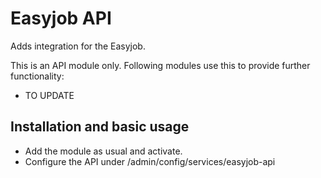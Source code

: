 # Easyjob API

Adds integration for the Easyjob.

This is an API module only. Following modules use this to provide further functionality:

* TO UPDATE

## Installation and basic usage

* Add the module as usual and activate.
* Configure the API under /admin/config/services/easyjob-api
